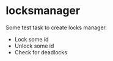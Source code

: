 # locksmanager

Some test task to create locks manager.
 - Lock some id
 - Unlock some id
 - Check for deadlocks
